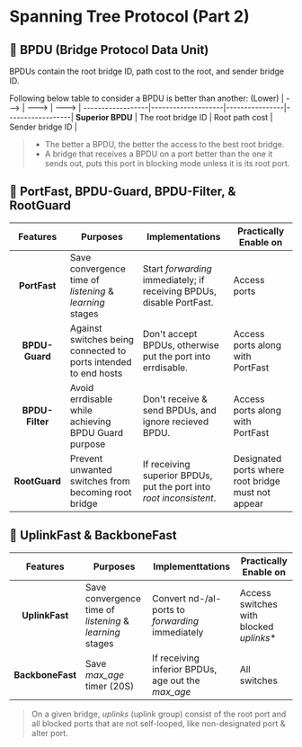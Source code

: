 # Spanning Tree Protocol (Part 2)

## 🌲 BPDU (Bridge Protocol Data Unit)
BPDUs contain the root bridge ID, path cost to the root, and sender bridge ID.

Following below table to consider a BPDU is better than another:
     (Lower)      | --->               | --->           | --->             |
------------------|--------------------|----------------|------------------|
**Superior BPDU** | The root bridge ID | Root path cost | Sender bridge ID |

> - The better a BPDU, the better the access to the best root bridge.  
> - A bridge that receives a BPDU on a port better than the one it sends out, puts this port in blocking mode unless it is its root port.

## 🌲 PortFast, BPDU-Guard, BPDU-Filter, & RootGuard
 Features      | Purposes                                                         | Implementations                                                      | Practically Enable on |
:-------------:|------------------------------------------------------------------|----------------------------------------------------------------------|-----------------------|
**PortFast**   | Save convergence time of _listening_ & _learning_ stages         | Start _forwarding_ immediately; if receiving BPDUs, disable PortFast.| Access ports |
**BPDU-Guard** | Against switches being connected to ports intended to end hosts  | Don't accept BPDUs, otherwise put the port into errdisable.          | Access ports along with PortFast |
**BPDU-Filter**| Avoid errdisable while achieving BPDU Guard purpose              | Don't receive & send BPDUs, and ignore recieved BPDU.                | Access ports along with PortFast |
**RootGuard**  | Prevent unwanted switches from becoming root bridge              | If receiving superior BPDUs, put the port into _root inconsistent_.  | Designated ports where root bridge must not appear |

## 🌲 UplinkFast & BackboneFast
 Features        | Purposes                                                 | Implementtations                                   | Practically Enable on |
:---------------:|----------------------------------------------------------|----------------------------------------------------|-----------------------|
**UplinkFast**   | Save convergence time of _listening_ & _learning_ stages | Convert nd-/al-ports to _forwarding_ immediately   | Access switches with blocked _uplinks_* |
**BackboneFast** | Save _max_age_ timer (20S)                               | If receiving inferior BPDUs, age out the _max_age_ | All switches |

> On a given bridge, _uplinks_ (uplink group) consist of the root port and all blocked ports that are not self-looped, like non-designated port & alter port.

